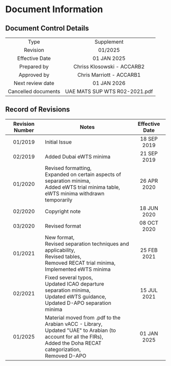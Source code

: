 # Document Information
## Document Control Details
|                     |                               |
|:-------------------:|:-----------------------------:|
|         Type        |           Supplement          |
|       Revision      |            01/2025            |
|    Effective Date   |          01 JAN 2025          |
|     Prepared by     |   Chriss Klosowski - ACCARB2  |
|     Approved by     |    Chris Marriott - ACCARB1   |
|   Next review date  |          01 JAN 2026          |
| Cancelled documents | UAE MATS SUP WTS R02-2021.pdf |

## Record of Revisions
| Revision Number | Notes                                                                                                                                                                       | Effective Date |
|:---------------:|-----------------------------------------------------------------------------------------------------------------------------------------------------------------------------|:--------------:|
|     01/2019     | Initial Issue                                                                                                                                                               |   18 SEP 2019  |
|     02/2019     | Added Dubai eWTS minima                                                                                                                                                     |   21 SEP 2019  |
|     01/2020     | Revised formatting,<br>Expanded on certain aspects of separation minima,<br>Added eWTS trial minima table,<br>eWTS minima withdrawn temporarily                             |   26 APR 2020  |
|     02/2020     | Copyright note                                                                                                                                                              |   18 JUN 2020  |
|     03/2020     | Revised format                                                                                                                                                              |   08 OCT 2020  |
|     01/2021     | New format,<br>Revised separation techniques and applicability,<br>Revised tables,<br>Removed RECAT trial minima,<br>Implemented eWTS minima                                |   25 FEB 2021  |
|     02/2021     | Fixed several typos,<br>Updated ICAO departure separation minima,<br>Updated eWTS guidance,<br>Updated D-APO separation minima                                              |   15 JUL 2021  |
|     01/2025     | Material moved from .pdf to the Arabian vACC - Library,<br>Updated "UAE" to Arabian (to account for all the FIRs),<br>Added the Doha RECAT categorization,<br>Removed D-APO |   01 JAN 2025  |
